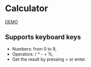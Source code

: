 # Calculator

[DEMO](https://jee-el.github.io/calculator/)

## Supports keyboard keys

- Numbers: from 0 to 9,
- Operators: / \* - + %,
- Get the result by pressing = or enter.
